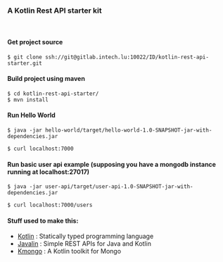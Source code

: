 ### A Kotlin Rest API starter kit
&nbsp;

#### Get project source


```shell
$ git clone ssh://git@gitlab.intech.lu:10022/ID/kotlin-rest-api-starter.git
```

#### Build project using maven

```shell
$ cd kotlin-rest-api-starter/
$ mvn install
```

#### Run Hello World

```shell
$ java -jar hello-world/target/hello-world-1.0-SNAPSHOT-jar-with-dependencies.jar
```

```shell
$ curl localhost:7000
```

#### Run basic user api example (supposing you have a mongodb instance running at localhost:27017)

```shell
$ java -jar user-api/target/user-api-1.0-SNAPSHOT-jar-with-dependencies.jar
```

```shell
$ curl localhost:7000/users
```

#### Stuff used to make this:

 * [Kotlin](https://kotlinlang.org/) : Statically typed programming language
 * [Javalin](https://javalin.io/) : Simple REST APIs for Java and Kotlin
 * [Kmongo](https://litote.org/kmongo/) : A Kotlin toolkit for Mongo
